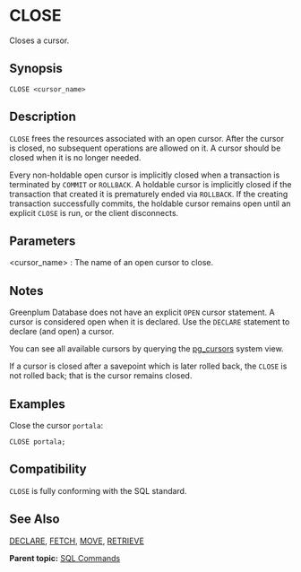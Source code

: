 # CLOSE 

Closes a cursor.

## <a id="section2"></a>Synopsis 

``` {#sql_command_synopsis}
CLOSE <cursor_name>
```

## <a id="section3"></a>Description 

`CLOSE` frees the resources associated with an open cursor. After the cursor is closed, no subsequent operations are allowed on it. A cursor should be closed when it is no longer needed.

Every non-holdable open cursor is implicitly closed when a transaction is terminated by `COMMIT` or `ROLLBACK`. A holdable cursor is implicitly closed if the transaction that created it is prematurely ended via `ROLLBACK`. If the creating transaction successfully commits, the holdable cursor remains open until an explicit `CLOSE` is run, or the client disconnects.

## <a id="section4"></a>Parameters 

<cursor\_name\>
:   The name of an open cursor to close.

## <a id="section5"></a>Notes 

Greenplum Database does not have an explicit `OPEN` cursor statement. A cursor is considered open when it is declared. Use the `DECLARE` statement to declare \(and open\) a cursor.

You can see all available cursors by querying the [pg\_cursors](../system_catalogs/pg_cursors.html) system view.

If a cursor is closed after a savepoint which is later rolled back, the `CLOSE` is not rolled back; that is the cursor remains closed.

## <a id="section6"></a>Examples 

Close the cursor `portala`:

```
CLOSE portala;
```

## <a id="section7"></a>Compatibility 

`CLOSE` is fully conforming with the SQL standard.

## <a id="section8"></a>See Also 

[DECLARE](DECLARE.html), [FETCH](FETCH.html), [MOVE](MOVE.html), [RETRIEVE](RETRIEVE.html)

**Parent topic:** [SQL Commands](../sql_commands/sql_ref.html)

